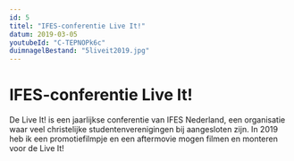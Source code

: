 ```yaml
---
id: 5
titel: "IFES-conferentie Live It!"
datum: 2019-03-05
youtubeId: "C-TEPNOPk6c"
duimnagelBestand: "5liveit2019.jpg"
---
```


# IFES-conferentie Live It!

De Live It! is een jaarlijkse conferentie van IFES Nederland, een organisatie waar veel christelijke studentenverenigingen bij aangesloten zijn. In 2019 heb ik een promotiefilmpje en een aftermovie mogen filmen en monteren voor de Live It!
